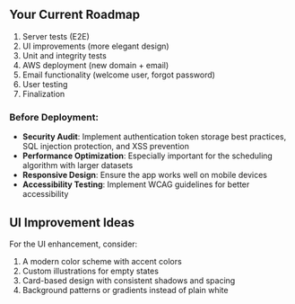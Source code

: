 
## Your Current Roadmap
1. Server tests (E2E)
2. UI improvements (more elegant design)
3. Unit and integrity tests
4. AWS deployment (new domain + email)
5. Email functionality (welcome user, forgot password)
6. User testing
7. Finalization

### Before Deployment:
- **Security Audit**: Implement authentication token storage best practices, SQL injection protection, and XSS prevention
- **Performance Optimization**: Especially important for the scheduling algorithm with larger datasets
- **Responsive Design**: Ensure the app works well on mobile devices
- **Accessibility Testing**: Implement WCAG guidelines for better accessibility

## UI Improvement Ideas
For the UI enhancement, consider:

1. A modern color scheme with accent colors
2. Custom illustrations for empty states
4. Card-based design with consistent shadows and spacing
5. Background patterns or gradients instead of plain white
